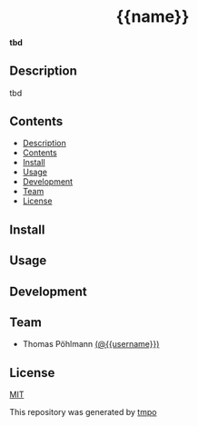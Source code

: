 <h1 align="center">
  {{name}}
</h1>

<h4>
  tbd
</h4>

## Description

tbd

## Contents

- [Description](#description)
- [Contents](#contents)
- [Install](#install)
- [Usage](#usage)
- [Development](#development)
- [Team](#team)
- [License](#license)

## Install

## Usage

## Development

## Team

- Thomas Pöhlmann [(@{{username}})](https://github.com/{{username}})

## License

[MIT]({{repository}}/blob/master/license.md)

This repository was generated by [tmpo](https://github.com/perryrh0dan/tmpo)
